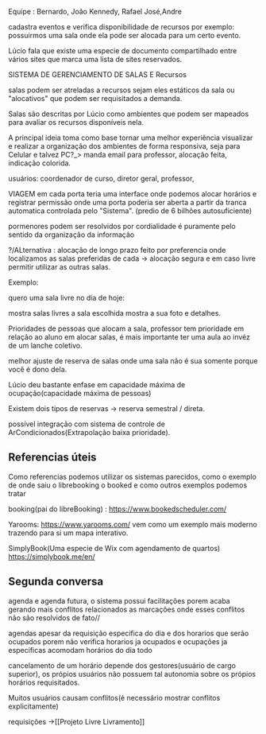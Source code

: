 Equipe : Bernardo, João Kennedy, Rafael José,Andre



cadastra eventos e verifica disponibilidade de recursos
por exemplo: possuirmos uma sala onde ela pode ser alocada para um certo evento.

Lúcio fala que existe uma especie de documento compartilhado entre vários sites que marca uma lista de sites reservados.

SISTEMA DE GERENCIAMENTO DE SALAS E Recursos

salas podem ser atreladas a recursos sejam eles estáticos da sala ou "alocativos" que podem ser requisitados a demanda.

Salas são descritas por Lúcio como ambientes que podem ser mapeados para avaliar os recursos disponíveis nela.

A principal ideia toma como base tornar uma melhor experiência visualizar e realizar a organização dos ambientes de forma responsiva, seja para Celular e talvez PC?_> manda email para professor, alocação feita, indicação colorida.

usuários: coordenador de curso, diretor geral, professor, 

VIAGEM em cada porta teria uma interface onde podemos alocar horários e registrar permissão onde uma porta poderia ser aberta a partir da tranca automatica controlada pelo "Sistema". (predio de 6 bilhões autosuficiente)

pormenores podem ser resolvidos por cordialidade é puramente pelo sentido da organização da informação


?/ALternativa : alocação de longo prazo feito por preferencia onde localizamos as salas preferidas de cada -> alocação segura e em caso livre permitir utilizar as outras salas.



Exemplo:

quero uma sala livre no dia de hoje:

mostra salas livres a sala escolhida mostra a sua foto e detalhes.

Prioridades de pessoas que alocam a sala, professor tem prioridade em relação ao aluno em alocar salas, é mais importante ter uma aula ao invéz de um lanche coletivo.

melhor ajuste de reserva de salas onde uma sala não é sua somente porque você é dono dela.

Lúcio deu bastante enfase em capacidade máxima de ocupação(capacidade máxima de pessoas)

Existem dois tipos de reservas -> reserva semestral / direta.

possível integração com sistema de controle de ArCondicionados(Extrapolação baixa prioridade).

## Referencias úteis

Como referencias podemos utilizar os sistemas parecidos, como o exemplo de onde saiu o librebooking o booked e como outros exemplos podemos tratar

booking(pai do libreBooking) : https://www.bookedscheduler.com/

Yarooms: https://www.yarooms.com/ vem como um exemplo mais moderno trazendo para si um mapa interativo.

SimplyBook(Uma especie de Wix com agendamento de quartos) https://simplybook.me/en/


##  Segunda conversa

agenda e agenda futura, o sistema possui facilitações porem acaba gerando mais conflitos relacionados as marcações onde esses conflitos não são resolvidos de fato//

agendas apesar da requisição especifica do dia e dos horarios que serão ocupados porem não verifica horarios ja ocupados e ocupações ja especificas acomodam horários do dia todo

cancelamento de um horário depende dos gestores(usuário de cargo superior), os própios usuários não possuem tal autonomia sobre os própios horários requisitados.

Muitos usuários causam conflitos(é necessário mostrar conflitos explicitamente)

requisições ->[[Projeto Livre Livramento]]